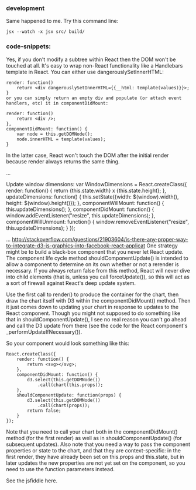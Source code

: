 ### development
Same happened to me.
Try this command line:

    jsx --watch -x jsx src/ build/

### code-snippets:
Yes, if you don't modify a subtree within React then the DOM won't be touched at all. It's easy to wrap non-React functionality like a Handlebars template in React. You can either use dangerouslySetInnerHTML:

    render: function() 
        return <div dangerouslySetInnerHTML={{__html: template(values)}}>;
    }
    or you can simply return an empty div and populate (or attach event handlers, etc) it in componentDidMount:

    render: function() 
        return <div />;
    },
    componentDidMount: function() {
        var node = this.getDOMNode();
        node.innerHTML = template(values);
    }

In the latter case, React won't touch the DOM after the initial render because render always returns the same thing.

...

Update window dimensions:
    var WindowDimensions = React.createClass({
        render: function() {
            return <span>{this.state.width} x {this.state.height}</span>;
        },
        updateDimensions: function() {
            this.setState({width: $(window).width(), height: $(window).height()});
        },
        componentWillMount: function() {
            this.updateDimensions();
        },
        componentDidMount: function() {
            window.addEventListener("resize", this.updateDimensions);
        },
        componentWillUnmount: function() {
            window.removeEventListener("resize", this.updateDimensions);
        }
    });

...
http://stackoverflow.com/questions/21903604/is-there-any-proper-way-to-integrate-d3-js-graphics-into-facebook-react-applicat
One strategy might be to build a black-box component that you never let React update. The component life cycle method shouldComponentUpdate() is intended to allow a component to determine on its own whether or not a rerender is necessary. If you always return false from this method, React will never dive into child elements (that is, unless you call forceUpdate()), so this will act as a sort of firewall against React's deep update system.

Use the first call to render() to produce the container for the chart, then draw the chart itself with D3 within the componentDidMount() method. Then it just comes down to updating your chart in response to updates to the React component. Though you might not supposed to do something like that in shouldComponentUpdate(), I see no real reason you can't go ahead and call the D3 update from there (see the code for the React component's _performUpdateIfNecessary()).

So your component would look something like this:

    React.createClass({
        render: function() {
            return <svg></svg>;
        },
        componentDidMount: function() {
            d3.select(this.getDOMNode())
                .call(chart(this.props));
        },
        shouldComponentUpdate: function(props) {
            d3.select(this.getDOMNode())
                .call(chart(props));
            return false;
        }
    });
Note that you need to call your chart both in the componentDidMount() method (for the first render) as well as in shouldComponentUpdate() (for subsequent updates). Also note that you need a way to pass the component properties or state to the chart, and that they are context-specific: in the first render, they have already been set on this.props and this.state, but in later updates the new properties are not yet set on the component, so you need to use the function parameters instead.

See the jsfiddle here.
